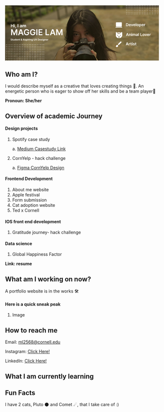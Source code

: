 ![profile banner](banner.jpg)

## Who am I? 
I would describe myself as a creative that loves creating things 🎨. An energetic person who is eager to show off her skills and be a team player💫

**Pronoun: She/her**

## Overview of academic Journey


#### Design projects 
1. Spotify case study

   a. [Medium Casestudy Link](https://medium.com/@ml2568/10c5e9f2eeb6#05c6-dfa9ee89282f)
3. CornYelp - hack challenge

   a. [Figma CornYelp Design](https://www.figma.com/file/FM3WnP3IRN6QCdUKiXI0Fy/CornYelp---Hack-Challenge-App?type=design&node-id=0%3A1&mode=design&t=lim5EOd0z4riWJCl-1)

#### Frontend Development 
1. About me website
2. Apple festival
3. Form submission 
4. Cat adoption website
5. Ted x Cornell

#### IOS front end development 
1. Gratitude journey- hack challenge 

#### Data science
1. Global Happiness Factor 

**Link: resume**

## What am I working on now? 
A portfolio website is in the works 🛠️

#### Here is a quick sneak peak 
1. Image

## How to reach me 
Email: <ml2568@cornell.edu>

Instagram: [Click Here!](https://www.instagram.com/_maggie.lam/?hl=en)

LinkedIn: [Click Here!](https://www.linkedin.com/in/maggie-lam-368150247/)

## What I am currently learning


## Fun Facts
I have 2 cats, Pluto 🌑 and Comet ☄, that I take care of :)


